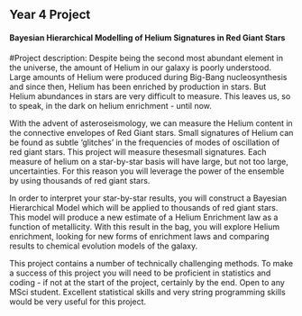 ## Year 4 Project
#### Bayesian Hierarchical Modelling of Helium Signatures in Red Giant Stars

#Project description:
Despite being the second most abundant element in the universe, the 
amount of Helium in our galaxy is poorly understood. Large amounts of 
Helium were produced during Big-Bang nucleosynthesis and since then, 
Helium has been enriched by production in stars. But Helium abundances 
in stars are very difficult to measure. This leaves us, so to speak, in 
the dark on helium enrichment - until now.

With the advent of asteroseismology, we can measure the Helium content 
in the connective envelopes of Red Giant stars. Small signatures of 
Helium can be found as subtle ‘glitches’ in the frequencies of modes of 
oscillation of red giant stars. This project will measure thesesmall 
signatures. Each measure of helium on a star-by-star basis will have 
large, but not too large, uncertainties. For this reason you will 
leverage the power of the ensemble by using thousands of red giant 
stars.

In order to interpret your star-by-star results, you will construct a 
Bayesian Hierarchical Model which will be applied to thousands of red 
giant stars. This model will produce a new estimate of a Helium Enrichment law as a function of metallicity. With 
this result in the bag, you will explore Helium enrichment, looking for 
new forms of enrichment laws and comparing results to chemical evolution 
models of the galaxy.

This project contains a number of technically 
challenging methods. To make a success of this project you will need to 
be proficient in statistics and coding - if not at the start of the
project, certainly by the end. Open to any MSci student. Excellent statistical skills and very
string programming skills would be very useful for this project.
